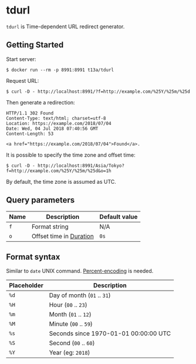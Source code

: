 # tdurl

`tdurl` is Time-dependent URL redirect generator.

## Getting Started

Start server:

    $ docker run --rm -p 8991:8991 t13a/tdurl

Request URL:

    $ curl -D - http://localhost:8991/?f=http://example.com/%25Y/%25m/%25d

Then generate a redirection:

    HTTP/1.1 302 Found
    Content-Type: text/html; charset=utf-8
    Location: https://example.com/2018/07/04
    Date: Wed, 04 Jul 2018 07:40:56 GMT
    Content-Length: 53
    
    <a href="https://example.com/2018/07/04">Found</a>.

It is possible to specify the time zone and offset time:

    $ curl -D - http://localhost:8991/Asia/Tokyo?f=http://example.com/%25Y/%25m/%25d&o=1h

By default, the time zone is assumed as UTC.

## Query parameters

Name | Description | Default value
--- | --- | ---
`f` | Format string | N/A
`o` | Offset time in [Duration](https://golang.org/pkg/time/#Duration) | `0s`

## Format syntax

Similar to `date` UNIX command. [Percent-encoding](https://en.wikipedia.org/wiki/Percent-encoding) is needed.

Placeholder | Description
--- | ---
`%d` | Day of month (`01` .. `31`)
`%H` | Hour (`00` .. `23`)
`%m` | Month (`01` .. `12`)
`%M` | Minute (`00` .. `59`)
`%s` | Seconds since 1970-01-01 00:00:00 UTC
`%S` | Second (`00` .. `60`)
`%Y` | Year (eg: `2018`)

